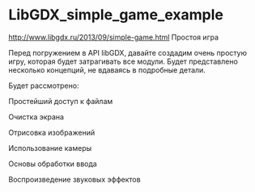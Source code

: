 # LibGDX_simple_game_example


http://www.libgdx.ru/2013/09/simple-game.html
Простоя игра

Перед погружением в API libGDX, давайте создадим очень простую игру, которая будет затрагивать все модули. Будет представлено несколько концепций, не вдаваясь в подробные детали.

Будет рассмотрено:

Простейший доступ к файлам

Очистка экрана

Отрисовка изображений

Использование камеры

Основы обработки ввода

Воспроизведение звуковых эффектов

